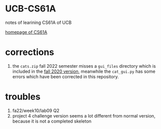 # UCB-CS61A

notes of learining CS61A of UCB

[homepage of CS61A](cs61a.org)

# corrections

1. the `cats.zip` fall 2022 semester misses a `gui_files` directory which is included in the [fall 2020 version](https://inst.eecs.berkeley.edu/~cs61a/fa20/proj/cats/cats.zip), meanwhile the `cat_gui.py` has some errors which have been corrected in this repository.

# troubles

1. fa22/week10/lab09 Q2
2. project 4 challenge version seems a lot different from normal version, because it is not a completed skeleton